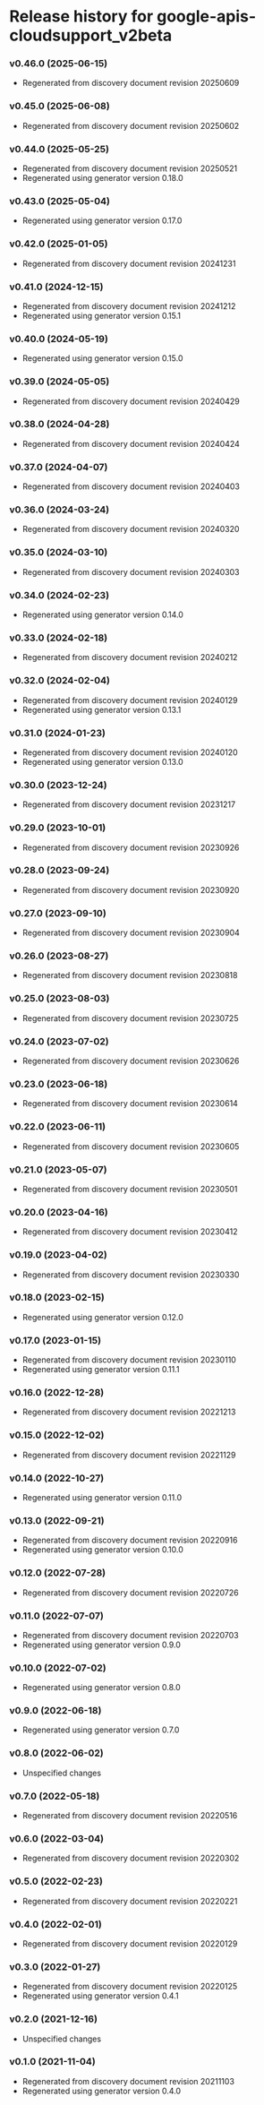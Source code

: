 # Release history for google-apis-cloudsupport_v2beta

### v0.46.0 (2025-06-15)

* Regenerated from discovery document revision 20250609

### v0.45.0 (2025-06-08)

* Regenerated from discovery document revision 20250602

### v0.44.0 (2025-05-25)

* Regenerated from discovery document revision 20250521
* Regenerated using generator version 0.18.0

### v0.43.0 (2025-05-04)

* Regenerated using generator version 0.17.0

### v0.42.0 (2025-01-05)

* Regenerated from discovery document revision 20241231

### v0.41.0 (2024-12-15)

* Regenerated from discovery document revision 20241212
* Regenerated using generator version 0.15.1

### v0.40.0 (2024-05-19)

* Regenerated using generator version 0.15.0

### v0.39.0 (2024-05-05)

* Regenerated from discovery document revision 20240429

### v0.38.0 (2024-04-28)

* Regenerated from discovery document revision 20240424

### v0.37.0 (2024-04-07)

* Regenerated from discovery document revision 20240403

### v0.36.0 (2024-03-24)

* Regenerated from discovery document revision 20240320

### v0.35.0 (2024-03-10)

* Regenerated from discovery document revision 20240303

### v0.34.0 (2024-02-23)

* Regenerated using generator version 0.14.0

### v0.33.0 (2024-02-18)

* Regenerated from discovery document revision 20240212

### v0.32.0 (2024-02-04)

* Regenerated from discovery document revision 20240129
* Regenerated using generator version 0.13.1

### v0.31.0 (2024-01-23)

* Regenerated from discovery document revision 20240120
* Regenerated using generator version 0.13.0

### v0.30.0 (2023-12-24)

* Regenerated from discovery document revision 20231217

### v0.29.0 (2023-10-01)

* Regenerated from discovery document revision 20230926

### v0.28.0 (2023-09-24)

* Regenerated from discovery document revision 20230920

### v0.27.0 (2023-09-10)

* Regenerated from discovery document revision 20230904

### v0.26.0 (2023-08-27)

* Regenerated from discovery document revision 20230818

### v0.25.0 (2023-08-03)

* Regenerated from discovery document revision 20230725

### v0.24.0 (2023-07-02)

* Regenerated from discovery document revision 20230626

### v0.23.0 (2023-06-18)

* Regenerated from discovery document revision 20230614

### v0.22.0 (2023-06-11)

* Regenerated from discovery document revision 20230605

### v0.21.0 (2023-05-07)

* Regenerated from discovery document revision 20230501

### v0.20.0 (2023-04-16)

* Regenerated from discovery document revision 20230412

### v0.19.0 (2023-04-02)

* Regenerated from discovery document revision 20230330

### v0.18.0 (2023-02-15)

* Regenerated using generator version 0.12.0

### v0.17.0 (2023-01-15)

* Regenerated from discovery document revision 20230110
* Regenerated using generator version 0.11.1

### v0.16.0 (2022-12-28)

* Regenerated from discovery document revision 20221213

### v0.15.0 (2022-12-02)

* Regenerated from discovery document revision 20221129

### v0.14.0 (2022-10-27)

* Regenerated using generator version 0.11.0

### v0.13.0 (2022-09-21)

* Regenerated from discovery document revision 20220916
* Regenerated using generator version 0.10.0

### v0.12.0 (2022-07-28)

* Regenerated from discovery document revision 20220726

### v0.11.0 (2022-07-07)

* Regenerated from discovery document revision 20220703
* Regenerated using generator version 0.9.0

### v0.10.0 (2022-07-02)

* Regenerated using generator version 0.8.0

### v0.9.0 (2022-06-18)

* Regenerated using generator version 0.7.0

### v0.8.0 (2022-06-02)

* Unspecified changes

### v0.7.0 (2022-05-18)

* Regenerated from discovery document revision 20220516

### v0.6.0 (2022-03-04)

* Regenerated from discovery document revision 20220302

### v0.5.0 (2022-02-23)

* Regenerated from discovery document revision 20220221

### v0.4.0 (2022-02-01)

* Regenerated from discovery document revision 20220129

### v0.3.0 (2022-01-27)

* Regenerated from discovery document revision 20220125
* Regenerated using generator version 0.4.1

### v0.2.0 (2021-12-16)

* Unspecified changes

### v0.1.0 (2021-11-04)

* Regenerated from discovery document revision 20211103
* Regenerated using generator version 0.4.0

